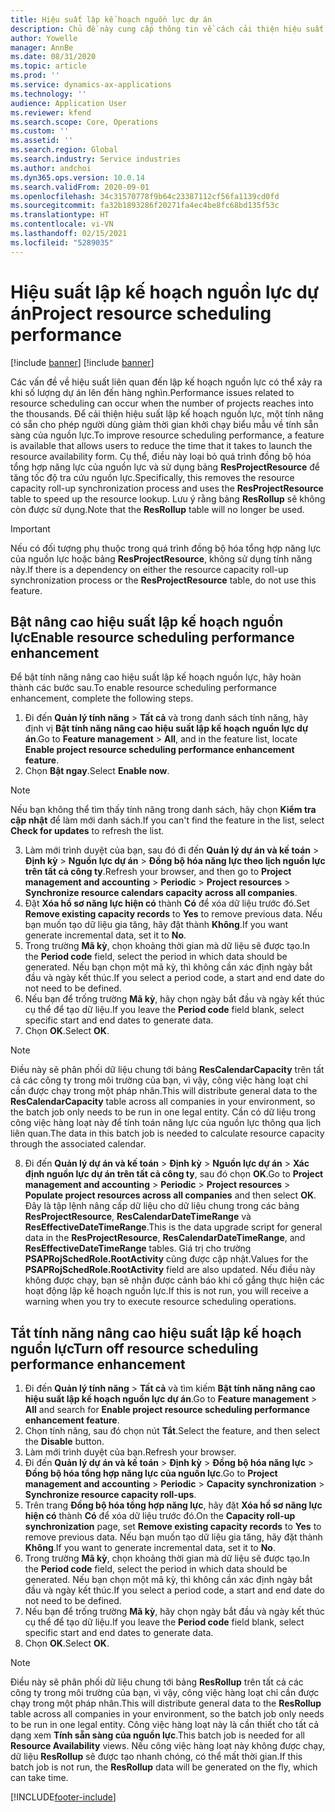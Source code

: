 ```yaml
---
title: Hiệu suất lập kế hoạch nguồn lực dự án
description: Chủ đề này cung cấp thông tin về cách cải thiện hiệu suất lập kế hoạch nguồn lực cho một số lượng lớn các dự án.
author: Yowelle
manager: AnnBe
ms.date: 08/31/2020
ms.topic: article
ms.prod: ''
ms.service: dynamics-ax-applications
ms.technology: ''
audience: Application User
ms.reviewer: kfend
ms.search.scope: Core, Operations
ms.custom: ''
ms.assetid: ''
ms.search.region: Global
ms.search.industry: Service industries
ms.author: andchoi
ms.dyn365.ops.version: 10.0.14
ms.search.validFrom: 2020-09-01
ms.openlocfilehash: 34c31570778f9b64c23387112cf56fa1139cd0fd
ms.sourcegitcommit: fa32b1893286f20271fa4ec4be8fc68bd135f53c
ms.translationtype: HT
ms.contentlocale: vi-VN
ms.lasthandoff: 02/15/2021
ms.locfileid: "5289035"
---
```

# <a name="project-resource-scheduling-performance"></a><span data-ttu-id="356d1-103">Hiệu suất lập kế hoạch nguồn lực dự án</span><span class="sxs-lookup"><span data-stu-id="356d1-103">Project resource scheduling performance</span></span>

[!include [banner](../includes/banner.md)]
[!include [banner](../includes/preview-banner.md)]


<span data-ttu-id="356d1-104">Các vấn đề về hiệu suất liên quan đến lập kế hoạch nguồn lực có thể xảy ra khi số lượng dự án lên đến hàng nghìn.</span><span class="sxs-lookup"><span data-stu-id="356d1-104">Performance issues related to resource scheduling can occur when the number of projects reaches into the thousands.</span></span> <span data-ttu-id="356d1-105">Để cải thiện hiệu suất lập kế hoạch nguồn lực, một tính năng có sẵn cho phép người dùng giảm thời gian khởi chạy biểu mẫu về tính sẵn sàng của nguồn lực.</span><span class="sxs-lookup"><span data-stu-id="356d1-105">To improve resource scheduling performance, a feature is available that allows users to reduce the time that it takes to launch the resource availability form.</span></span> <span data-ttu-id="356d1-106">Cụ thể, điều này loại bỏ quá trình đồng bộ hóa tổng hợp năng lực của nguồn lực và sử dụng bảng **ResProjectResource** để tăng tốc độ tra cứu nguồn lực.</span><span class="sxs-lookup"><span data-stu-id="356d1-106">Specifically, this removes the resource capacity roll-up synchronization process and uses the **ResProjectResource** table to speed up the resource lookup.</span></span> <span data-ttu-id="356d1-107">Lưu ý rằng bảng **ResRollup** sẽ không còn được sử dụng.</span><span class="sxs-lookup"><span data-stu-id="356d1-107">Note that the **ResRollup** table will no longer be used.</span></span>

> [!IMPORTANT]
> <span data-ttu-id="356d1-108">Nếu có đối tượng phụ thuộc trong quá trình đồng bộ hóa tổng hợp năng lực của nguồn lực hoặc bảng **ResProjectResource**, không sử dụng tính năng này.</span><span class="sxs-lookup"><span data-stu-id="356d1-108">If there is a dependency on either the resource capacity roll-up synchronization process or the **ResProjectResource** table, do not use this feature.</span></span>

## <a name="enable-resource-scheduling-performance-enhancement"></a><span data-ttu-id="356d1-109">Bật nâng cao hiệu suất lập kế hoạch nguồn lực</span><span class="sxs-lookup"><span data-stu-id="356d1-109">Enable resource scheduling performance enhancement</span></span>
<span data-ttu-id="356d1-110">Để bật tính năng nâng cao hiệu suất lập kế hoạch nguồn lực, hãy hoàn thành các bước sau.</span><span class="sxs-lookup"><span data-stu-id="356d1-110">To enable resource scheduling performance enhancement, complete the following steps.</span></span>

1. <span data-ttu-id="356d1-111">Đi đến **Quản lý tính năng** > **Tất cả** và trong danh sách tính năng, hãy định vị **Bật tính năng nâng cao hiệu suất lập kế hoạch nguồn lực dự án**.</span><span class="sxs-lookup"><span data-stu-id="356d1-111">Go to **Feature management** > **All**, and in the feature list, locate **Enable project resource scheduling performance enhancement feature**.</span></span>
2. <span data-ttu-id="356d1-112">Chọn **Bật ngay**.</span><span class="sxs-lookup"><span data-stu-id="356d1-112">Select **Enable now**.</span></span>

> [!NOTE]
> <span data-ttu-id="356d1-113">Nếu bạn không thể tìm thấy tính năng trong danh sách, hãy chọn **Kiểm tra cập nhật** để làm mới danh sách.</span><span class="sxs-lookup"><span data-stu-id="356d1-113">If you can't find the feature in the list, select **Check for updates** to refresh the list.</span></span>

3. <span data-ttu-id="356d1-114">Làm mới trình duyệt của bạn, sau đó đi đến **Quản lý dự án và kế toán** > **Định kỳ** > **Nguồn lực dự án** > **Đồng bộ hóa năng lực theo lịch nguồn lực trên tất cả công ty**.</span><span class="sxs-lookup"><span data-stu-id="356d1-114">Refresh your browser, and then go to **Project management and accounting** > **Periodic** > **Project resources** > **Synchronize resource calendars capacity across all companies**.</span></span>
4. <span data-ttu-id="356d1-115">Đặt **Xóa hồ sơ năng lực hiện có** thành **Có** để xóa dữ liệu trước đó.</span><span class="sxs-lookup"><span data-stu-id="356d1-115">Set **Remove existing capacity records** to **Yes** to remove previous data.</span></span> <span data-ttu-id="356d1-116">Nếu bạn muốn tạo dữ liệu gia tăng, hãy đặt thành **Không**.</span><span class="sxs-lookup"><span data-stu-id="356d1-116">If you want generate incremental data, set it to **No**.</span></span>
5. <span data-ttu-id="356d1-117">Trong trường **Mã kỳ**, chọn khoảng thời gian mà dữ liệu sẽ được tạo.</span><span class="sxs-lookup"><span data-stu-id="356d1-117">In the **Period code** field, select the period in which data should be generated.</span></span> <span data-ttu-id="356d1-118">Nếu bạn chọn một mã kỳ, thì không cần xác định ngày bắt đầu và ngày kết thúc.</span><span class="sxs-lookup"><span data-stu-id="356d1-118">If you select a period code, a start and end date do not need to be defined.</span></span>
6. <span data-ttu-id="356d1-119">Nếu bạn để trống trường **Mã kỳ**, hãy chọn ngày bắt đầu và ngày kết thúc cụ thể để tạo dữ liệu.</span><span class="sxs-lookup"><span data-stu-id="356d1-119">If you leave the **Period code** field blank, select specific start and end dates to generate data.</span></span>
7. <span data-ttu-id="356d1-120">Chọn **OK**.</span><span class="sxs-lookup"><span data-stu-id="356d1-120">Select **OK**.</span></span>

 > [!NOTE]
 > <span data-ttu-id="356d1-121">Điều này sẽ phân phối dữ liệu chung tới bảng **ResCalendarCapacity** trên tất cả các công ty trong môi trường của bạn, vì vậy, công việc hàng loạt chỉ cần được chạy trong một pháp nhân.</span><span class="sxs-lookup"><span data-stu-id="356d1-121">This will distribute general data to the **ResCalendarCapacity** table across all companies in your environment, so the batch job only needs to be run in one legal entity.</span></span> <span data-ttu-id="356d1-122">Cần có dữ liệu trong công việc hàng loạt này để tính toán năng lực của nguồn lực thông qua lịch liên quan.</span><span class="sxs-lookup"><span data-stu-id="356d1-122">The data in this batch job is needed to calculate resource capacity through the associated calendar.</span></span>

8. <span data-ttu-id="356d1-123">Đi đến **Quản lý dự án và kế toán** > **Định kỳ** > **Nguồn lực dự án** > **Xác định nguồn lực dự án trên tất cả công ty**, sau đó chọn **OK**.</span><span class="sxs-lookup"><span data-stu-id="356d1-123">Go to **Project management and accounting** > **Periodic** > **Project resources** > **Populate project resources across all companies** and then select **OK**.</span></span> <span data-ttu-id="356d1-124">Đây là tập lệnh nâng cấp dữ liệu cho dữ liệu chung trong các bảng **ResProjectResource**, **ResCalendarDateTimeRange** và **ResEffectiveDateTimeRange**.</span><span class="sxs-lookup"><span data-stu-id="356d1-124">This is the data upgrade script for general data in the **ResProjectResource**, **ResCalendarDateTimeRange**, and **ResEffectiveDateTimeRange** tables.</span></span> <span data-ttu-id="356d1-125">Giá trị cho trường **PSAPRojSchedRole.RootActivity** cũng được cập nhật.</span><span class="sxs-lookup"><span data-stu-id="356d1-125">Values for the **PSAPRojSchedRole.RootActivity** field are also updated.</span></span> <span data-ttu-id="356d1-126">Nếu điều này không được chạy, bạn sẽ nhận được cảnh báo khi cố gắng thực hiện các hoạt động lập kế hoạch nguồn lực.</span><span class="sxs-lookup"><span data-stu-id="356d1-126">If this is not run, you will receive a warning when you try to execute resource scheduling operations.</span></span>
 
## <a name="turn-off-resource-scheduling-performance-enhancement"></a><span data-ttu-id="356d1-127">Tắt tính năng nâng cao hiệu suất lập kế hoạch nguồn lực</span><span class="sxs-lookup"><span data-stu-id="356d1-127">Turn off resource scheduling performance enhancement</span></span>

1. <span data-ttu-id="356d1-128">Đi đến **Quản lý tính năng** > **Tất cả** và tìm kiếm **Bật tính năng nâng cao hiệu suất lập kế hoạch nguồn lực dự án**.</span><span class="sxs-lookup"><span data-stu-id="356d1-128">Go to **Feature management** > **All**  and search for **Enable project resource scheduling performance enhancement feature**.</span></span>
2. <span data-ttu-id="356d1-129">Chọn tính năng, sau đó chọn nút **Tắt**.</span><span class="sxs-lookup"><span data-stu-id="356d1-129">Select the feature, and then select the **Disable** button.</span></span>
3. <span data-ttu-id="356d1-130">Làm mới trình duyệt của bạn.</span><span class="sxs-lookup"><span data-stu-id="356d1-130">Refresh your browser.</span></span>
4. <span data-ttu-id="356d1-131">Đi đến **Quản lý dự án và kế toán** > **Định kỳ** > **Đồng bộ hóa năng lực** > **Đồng bộ hóa tổng hợp năng lực của nguồn lực**.</span><span class="sxs-lookup"><span data-stu-id="356d1-131">Go to **Project management and accounting** > **Periodic** > **Capacity synchronization** > **Synchronize resource capacity roll-ups**.</span></span>
5. <span data-ttu-id="356d1-132">Trên trang **Đồng bộ hóa tổng hợp năng lực**, hãy đặt **Xóa hồ sơ năng lực hiện có** thành **Có** để xóa dữ liệu trước đó.</span><span class="sxs-lookup"><span data-stu-id="356d1-132">On the **Capacity roll-up synchronization** page, set **Remove existing capacity records** to **Yes** to remove previous data.</span></span> <span data-ttu-id="356d1-133">Nếu bạn muốn tạo dữ liệu gia tăng, hãy đặt thành **Không**.</span><span class="sxs-lookup"><span data-stu-id="356d1-133">If you want to generate incremental data, set it to **No**.</span></span>
6. <span data-ttu-id="356d1-134">Trong trường **Mã kỳ**, chọn khoảng thời gian mà dữ liệu sẽ được tạo.</span><span class="sxs-lookup"><span data-stu-id="356d1-134">In the **Period code** field, select the period in which data should be generated.</span></span> <span data-ttu-id="356d1-135">Nếu bạn chọn một mã kỳ, thì không cần xác định ngày bắt đầu và ngày kết thúc.</span><span class="sxs-lookup"><span data-stu-id="356d1-135">If you select a period code, a start and end date do not need to be defined.</span></span>
7. <span data-ttu-id="356d1-136">Nếu bạn để trống trường **Mã kỳ**, hãy chọn ngày bắt đầu và ngày kết thúc cụ thể để tạo dữ liệu.</span><span class="sxs-lookup"><span data-stu-id="356d1-136">If you leave the **Period code** field blank, select specific start and end dates to generate data.</span></span>
8. <span data-ttu-id="356d1-137">Chọn **OK**.</span><span class="sxs-lookup"><span data-stu-id="356d1-137">Select **OK**.</span></span>

> [!NOTE]
> <span data-ttu-id="356d1-138">Điều này sẽ phân phối dữ liệu chung tới bảng **ResRollup** trên tất cả các công ty trong môi trường của bạn, vì vậy, công việc hàng loạt chỉ cần được chạy trong một pháp nhân.</span><span class="sxs-lookup"><span data-stu-id="356d1-138">This will distribute general data to the **ResRollup** table across all companies in your environment, so the batch job only needs to be run in one legal entity.</span></span> <span data-ttu-id="356d1-139">Công việc hàng loạt này là cần thiết cho tất cả dạng xem **Tính sẵn sàng của nguồn lực**.</span><span class="sxs-lookup"><span data-stu-id="356d1-139">This batch job is needed for all **Resource Availability** views.</span></span> <span data-ttu-id="356d1-140">Nếu công việc hàng loạt này không được chạy, dữ liệu **ResRollup** sẽ được tạo nhanh chóng, có thể mất thời gian.</span><span class="sxs-lookup"><span data-stu-id="356d1-140">If this batch job is not run, the **ResRollup** data will be generated on the fly, which can take time.</span></span>


[!INCLUDE[footer-include](../includes/footer-banner.md)]